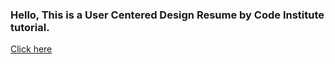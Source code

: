 ### Hello, This is a User Centered Design Resume by Code Institute tutorial.
[Click here](https://vikdts.github.io/ucd-resume-tutorial/)
